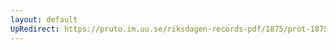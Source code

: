 ```yaml
---
layout: default
UpRedirect: https://pruto.im.uu.se/riksdagen-records-pdf/1875/prot-1875--ak--055.pdf
---
```

